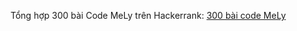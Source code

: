 Tổng hợp 300 bài Code MeLy trên Hackerrank:
<a href="https://www.hackerrank.com/contests/300-bai-code-thieu-nhi/challenges">300 bài code MeLy</a>
